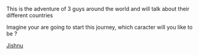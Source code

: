 
This is the adventure of 3 guys around the world and will talk about their different countries 

Imagine your are going to start this journey, which caracter will you like to be ?


[Jishnu](jishnu.md)